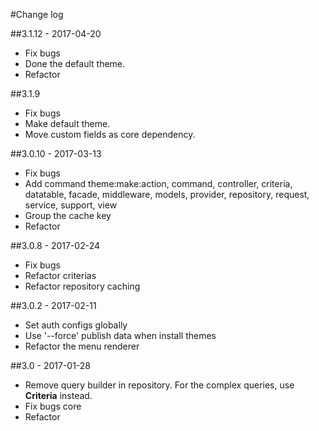 #Change log

##3.1.12 - 2017-04-20
- Fix bugs
- Done the default theme.
- Refactor 

##3.1.9
- Fix bugs
- Make default theme.
- Move custom fields as core dependency.

##3.0.10 - 2017-03-13
- Fix bugs
- Add command theme:make:action, command, controller, criteria, datatable, facade, middleware, models, provider, repository, request, service, support, view
- Group the cache key
- Refactor

##3.0.8 - 2017-02-24
- Fix bugs
- Refactor criterias
- Refactor repository caching

##3.0.2 - 2017-02-11
- Set auth configs globally
- Use '--force' publish data when install themes
- Refactor the menu renderer

##3.0 - 2017-01-28
- Remove query builder in repository. For the complex queries, use **Criteria** instead.
- Fix bugs core
- Refactor